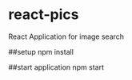 # react-pics
React Application for image search

##setup 
npm install

##start application
npm start
